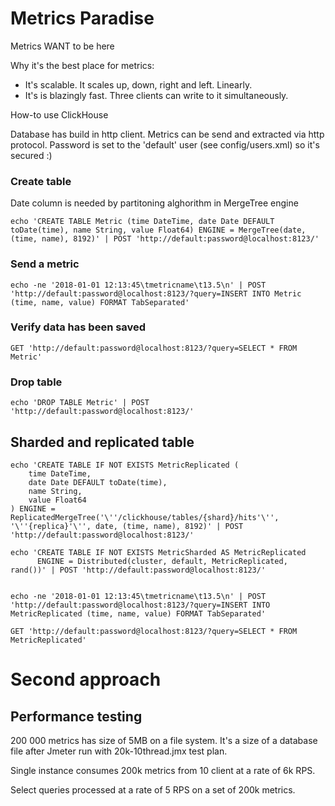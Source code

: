 # Metrics Paradise

Metrics WANT to be here

Why it's the best place for metrics:

* It's scalable. It scales up, down, right and left. Linearly.
* It's is blazingly fast. Three clients can write to it simultaneously.

How-to use ClickHouse

Database has build in http client. Metrics can be send and extracted via http protocol. Password is set to the 'default' user (see config/users.xml) so it's secured :)
### Create table
Date column is needed by partitoning alghorithm in MergeTree engine
```
echo 'CREATE TABLE Metric (time DateTime, date Date DEFAULT toDate(time), name String, value Float64) ENGINE = MergeTree(date, (time, name), 8192)' | POST 'http://default:password@localhost:8123/'
```
### Send a metric
```
echo -ne '2018-01-01 12:13:45\tmetricname\t13.5\n' | POST 'http://default:password@localhost:8123/?query=INSERT INTO Metric (time, name, value) FORMAT TabSeparated'
```
### Verify data has been saved
```
GET 'http://default:password@localhost:8123/?query=SELECT * FROM Metric'
```
### Drop table
```
echo 'DROP TABLE Metric' | POST 'http://default:password@localhost:8123/'
```

## Sharded and replicated table
```
echo 'CREATE TABLE IF NOT EXISTS MetricReplicated (    
    time DateTime,
    date Date DEFAULT toDate(time),
    name String,
    value Float64
) ENGINE = ReplicatedMergeTree('\''/clickhouse/tables/{shard}/hits'\'', '\''{replica}'\'', date, (time, name), 8192)' | POST 'http://default:password@localhost:8123/'

echo 'CREATE TABLE IF NOT EXISTS MetricSharded AS MetricReplicated
      ENGINE = Distributed(cluster, default, MetricReplicated, rand())' | POST 'http://default:password@localhost:8123/'
      
      
echo -ne '2018-01-01 12:13:45\tmetricname\t13.5\n' | POST 'http://default:password@localhost:8123/?query=INSERT INTO MetricReplicated (time, name, value) FORMAT TabSeparated'

GET 'http://default:password@localhost:8123/?query=SELECT * FROM MetricReplicated'
```

# Second approach

## Performance testing

200 000 metrics has size of 5MB on a file system. It's a size of a database file after Jmeter run with 20k-10thread.jmx test plan.

Single instance consumes 200k metrics from 10 client at a rate of 6k RPS.

Select queries processed at a rate of 5 RPS on a set of 200k metrics.
